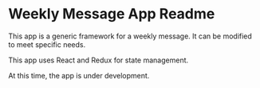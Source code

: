 # Weekly Message App Readme

This app is a generic framework for a weekly message. It can be modified to meet specific needs.

This app uses React and Redux for state management.

At this time, the app is under development.
